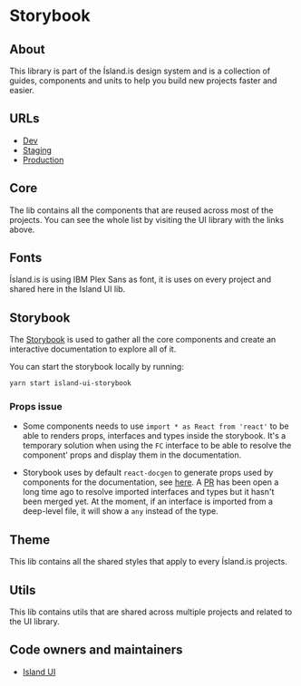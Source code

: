 # Storybook

## About

This library is part of the Ísland.is design system and is a collection of guides, components and units to help you build new projects faster and easier.

## URLs

- [Dev](https://ui.dev01.devland.is)
- [Staging](https://ui.staging01.devland.is)
- [Production](https://ui.devland.is)

## Core

The lib contains all the components that are reused across most of the projects. You can see the whole list by visiting the UI library with the links above.

## Fonts

Ísland.is is using IBM Plex Sans as font, it is uses on every project and shared here in the Island UI lib.

## Storybook

The [Storybook](https://storybook.js.org) is used to gather all the core components and create an interactive documentation to explore all of it.

You can start the storybook locally by running:

```bash
yarn start island-ui-storybook
```

### Props issue

- Some components needs to use `import * as React from 'react'` to be able to renders props, interfaces and types inside the storybook. It's a temporary solution when using the `FC` interface to be able to resolve the component' props and display them in the documentation.

- Storybook uses by default `react-docgen` to generate props used by components for the documentation, see [here](https://github.com/storybookjs/storybook/blob/master/addons/docs/react/README.md#typescript-props-with-react-docgen). A [PR](https://github.com/reactjs/react-docgen/pull/352) has been open a long time ago to resolve imported interfaces and types but it hasn't been merged yet. At the moment, if an interface is imported from a deep-level file, it will show a `any` instead of the type.

## Theme

This lib contains all the shared styles that apply to every Ísland.is projects.

## Utils

This lib contains utils that are shared across multiple projects and related to the UI library.

## Code owners and maintainers

- [Island UI](https://github.com/orgs/island-is/teams/island-ui/members)
